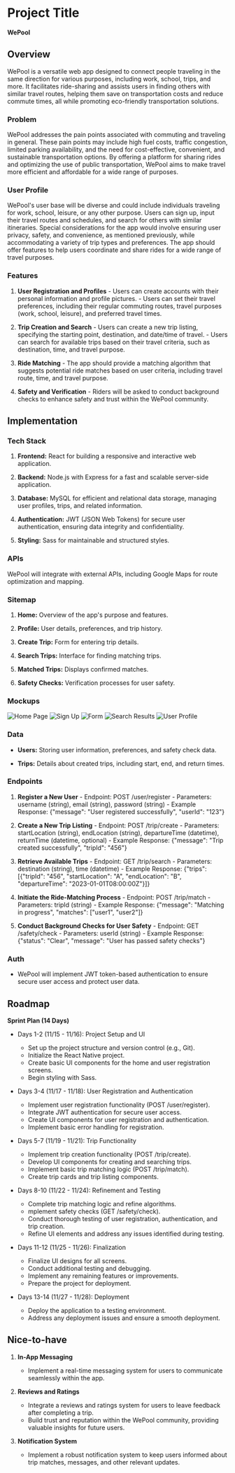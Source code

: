 # Project Title
**WePool**

## Overview

WePool is a versatile web app designed to connect people traveling in the same direction for various purposes, including work, school, trips, and more. It facilitates ride-sharing and assists users in finding others with similar travel routes, helping them save on transportation costs and reduce commute times, all while promoting eco-friendly transportation solutions.

### Problem

WePool addresses the pain points associated with commuting and traveling in general. These pain points may include high fuel costs, traffic congestion, limited parking availability, and the need for cost-effective, convenient, and sustainable transportation options. By offering a platform for sharing rides and optimizing the use of public transportation, WePool aims to make travel more efficient and affordable for a wide range of purposes.

### User Profile

WePool's user base will be diverse and could include individuals traveling for work, school, leisure, or any other purpose. Users can sign up, input their travel routes and schedules, and search for others with similar itineraries. Special considerations for the app would involve ensuring user privacy, safety, and convenience, as mentioned previously, while accommodating a variety of trip types and preferences. The app should offer features to help users coordinate and share rides for a wide range of travel purposes.

### Features

1. **User Registration and Profiles**
        - Users can create accounts with their personal information and profile pictures.
        - Users can set their travel preferences, including their regular commuting routes, travel purposes (work, school, leisure), and preferred travel times.

2. **Trip Creation and Search**
        - Users can create a new trip listing, specifying the starting point, destination, and date/time of travel.
        - Users can search for available trips based on their travel criteria, such as destination, time, and travel purpose.

3. **Ride Matching**
        - The app should provide a matching algorithm that suggests potential ride matches based on user criteria, including travel route, time, and travel purpose.

4. **Safety and Verification**
        - Riders will be asked to conduct background checks to enhance safety and trust within the WePool community.


## Implementation

### Tech Stack

1. **Frontend:** React for building a responsive and interactive web application.

2. **Backend:** Node.js with Express for a fast and scalable server-side application.

3. **Database:** MySQL for efficient and relational data storage, managing user profiles, trips, and related information.

4. **Authentication:** JWT (JSON Web Tokens) for secure user authentication, ensuring data integrity and confidentiality.

5. **Styling:** Sass for maintainable and structured styles.

### APIs

WePool will integrate with external APIs, including Google Maps for route optimization and mapping.

### Sitemap

1. **Home:** Overview of the app's purpose and features.

2. **Profile:** User details, preferences, and trip history.

3. **Create Trip:** Form for entering trip details.

4. **Search Trips:** Interface for finding matching trips.

5. **Matched Trips:** Displays confirmed matches.

6. **Safety Checks:** Verification processes for user safety.

### Mockups

![Home Page](./src/assets/mockup/homePage.jpg)
![Sign Up](./src/assets/mockup/signUp.jpg)
![Form](./src/assets/mockup/form.jpg)
![Search Results](./src/assets/mockup/searchResult.jpg)
![User Profile](./src/assets/mockup/editProfile.jpg)


### Data

- **Users:** Storing user information, preferences, and safety check data.

- **Trips:** Details about created trips, including start, end, and return times.

### Endpoints

1. **Register a New User**
        - Endpoint: POST /user/register
        - Parameters: username (string), email (string), password (string)
        - Example Response: {"message": "User registered successfully", "userId": "123"}

2. **Create a New Trip Listing**
        - Endpoint: POST /trip/create
        - Parameters: startLocation (string), endLocation (string), departureTime (datetime), returnTime (datetime, optional)
        - Example Response: {"message": "Trip created successfully", "tripId": "456"}

3. **Retrieve Available Trips**
        - Endpoint: GET /trip/search
        - Parameters: destination (string), time (datetime)
        - Example Response: {"trips": [{"tripId": "456", "startLocation": "A", "endLocation": "B", "departureTime": "2023-01-01T08:00:00Z"}]}

4. **Initiate the Ride-Matching Process**
        - Endpoint: POST /trip/match
        - Parameters: tripId (string)
        - Example Response: {"message": "Matching in progress", "matches": ["user1", "user2"]}

5. **Conduct Background Checks for User Safety**
        - Endpoint: GET /safety/check
        - Parameters: userId (string)
        - Example Response: {"status": "Clear", "message": "User has passed safety checks"}

### Auth

- WePool will implement JWT token-based authentication to ensure secure user access and protect user data.

## Roadmap

**Sprint Plan (14 Days)**
        
- Days 1-2 (11/15 - 11/16): Project Setup and UI
    - Set up the project structure and version control (e.g., Git).
    -  Initialize the React Native project.
    - Create basic UI components for the home and user registration screens.
    - Begin styling with Sass.

- Days 3-4 (11/17 - 11/18): User Registration and Authentication
    - Implement user registration functionality (POST /user/register).
    - Integrate JWT authentication for secure user access.
    - Create UI components for user registration and authentication.
    - Implement basic error handling for registration.
        
- Days 5-7 (11/19 - 11/21): Trip Functionality
    - Implement trip creation functionality (POST /trip/create).
    - Develop UI components for creating and searching trips.
    - Implement basic trip matching logic (POST /trip/match).
    - Create trip cards and trip listing components.

- Days 8-10 (11/22 - 11/24): Refinement and Testing
    - Complete trip matching logic and refine algorithms.
    - mplement safety checks (GET /safety/check).
    - Conduct thorough testing of user registration, authentication, and trip creation.
    - Refine UI elements and address any issues identified during testing.

- Days 11-12 (11/25 - 11/26): Finalization
    - Finalize UI designs for all screens.
    - Conduct additional testing and debugging.
    - Implement any remaining features or improvements.
    - Prepare the project for deployment.

- Days 13-14 (11/27 - 11/28): Deployment
    - Deploy the application to a testing environment.
    - Address any deployment issues and ensure a smooth deployment.

## Nice-to-have

1. **In-App Messaging**

    - Implement a real-time messaging system for users to communicate seamlessly within the app.

2. **Reviews and Ratings**

    - Integrate a reviews and ratings system for users to leave feedback after completing a trip.
    - Build trust and reputation within the WePool community, providing valuable insights for future users.

3. **Notification System**

    - Implement a robust notification system to keep users informed about trip matches, messages, and other relevant updates.


